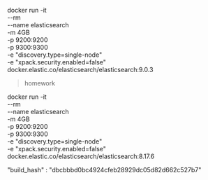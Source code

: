 docker run -it \
 --rm \
 --name elasticsearch \
 -m 4GB \
 -p 9200:9200 \
 -p 9300:9300 \
 -e "discovery.type=single-node" \
 -e "xpack.security.enabled=false" \
 docker.elastic.co/elasticsearch/elasticsearch:9.0.3

> homework

docker run -it \
 --rm \
 --name elasticsearch \
 -m 4GB \
 -p 9200:9200 \
 -p 9300:9300 \
 -e "discovery.type=single-node" \
 -e "xpack.security.enabled=false" \
 docker.elastic.co/elasticsearch/elasticsearch:8.17.6

"build_hash" : "dbcbbbd0bc4924cfeb28929dc05d82d662c527b7"
